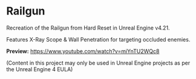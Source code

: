 # Railgun

Recreation of the Railgun from Hard Reset in Unreal Engine v4.21.

Features X-Ray Scope & Wall Penetration for targeting occluded enemies.

**Preview:** https://www.youtube.com/watch?v=miYnTU2WQc8

(Content in this project may only be used in Unreal Engine projects as per the Unreal Engine 4 EULA)
